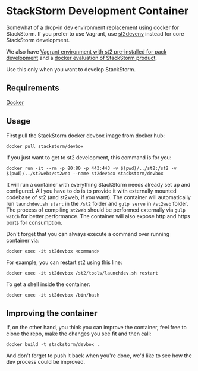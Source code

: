 # StackStorm Development Container

Somewhat of a drop-in dev environment replacement using docker for StackStorm. If you prefer to use Vagrant, use [st2devenv](https://github.com/StackStorm/st2devenv) instead for core StackStorm development.

We also have [Vagrant environment with st2 pre-installed for pack development](https://github.com/StackStorm/st2vagrant) and a [docker evaluation of StackStorm product](https://github.com/StackStorm/st2-docker).

Use this only when you want to develop StackStorm.

## Requirements

[Docker](https://docs.docker.com/install/)

## Usage

First pull the StackStorm docker devbox image from docker hub:
```
docker pull stackstorm/devbox
```

If you just want to get to st2 development, this command is for you:

```
docker run -it --rm -p 80:80 -p 443:443 -v $(pwd)/../st2:/st2 -v $(pwd)/../st2web:/st2web --name st2devbox stackstorm/devbox
```

It will run a container with everything StackStorm needs already set up and configured. All you have to do is to provide it with externally mounted codebase of st2 (and st2web, if you want). The container will automatically run `launchdev.sh start` in the `/st2` folder and `gulp serve` in `/st2web` folder. The process of compiling `st2web` should be performed externally via `gulp watch` for better performance. The container will also expose http and https ports for consumption.

Don't forget that you can always execute a command over running container via:

```
docker exec -it st2devbox <command>
```

For example, you can restart st2 using this line:

```
docker exec -it st2devbox /st2/tools/launchdev.sh restart
```

To get a shell inside the container:
```
docker exec -it st2devbox /bin/bash
```

## Improving the container

If, on the other hand, you think you can improve the container, feel free to clone the repo, make the changes you see fit and then call:

```
docker build -t stackstorm/devbox .
```

And don't forget to push it back when you're done, we'd like to see how the dev process could be improved.